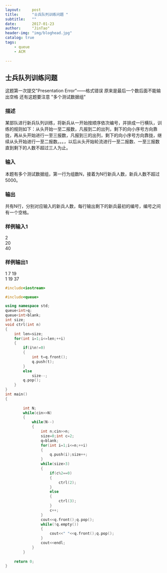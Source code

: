 ```yaml
---
layout:     post
title:      "士兵队列训练问题 "
subtitle:   ""
date:       2017-01-23
author:     "JinTao"
header-img: "img/bloghead.jpg"
catalog: true
tags:
    - queue
    - ACM
    
---
```


## 士兵队列训练问题 
这题第一次提交"Presentation Error"——格式错误
原来是最后一个数后面不能输出空格
还有这题要注意 "多个测试数据组"

### 描述
某部队进行新兵队列训练，将新兵从一开始按顺序依次编号，并排成一行横队，训练的规则如下：从头开始一至二报数，凡报到二的出列，剩下的向小序号方向靠拢，再从头开始进行一至三报数，凡报到三的出列，剩下的向小序号方向靠拢，继续从头开始进行一至二报数。。。，以后从头开始轮流进行一至二报数、一至三报数直到剩下的人数不超过三人为止。 

### 输入
本题有多个测试数据组，第一行为组数N，接着为N行新兵人数，新兵人数不超过5000。

### 输出
共有N行，分别对应输入的新兵人数，每行输出剩下的新兵最初的编号，编号之间有一个空格。
### 样例输入1 
2<br>
20<br>
40

### 样例输出1 
1 7 19<br>
1 19 37


``` cpp
#include<iostream>

#include<queue>

using namespace std;
queue<int>q;
queue<int>blank;
int size;
void ctrl(int n)
{
	int len=size;
	for(int i=1;i<=len;++i)
	{
		if(i%n!=0)
		{
			int t=q.front();
			q.push(t);
		}
		else
			size--;
		q.pop();
	}
}
int main()
{
	
		int N;
		while(cin>>N)
		{
			while(N--)
			{
				int n;cin>>n;
				size=0;int c=2;
				q=blank;
				for(int i=1;i<=n;++i)
				{
					q.push(i);size++;
				}
				while(size>3)
				{
					if(c%2==0)
					{
						ctrl(2);
					}
					else
					{
						ctrl(3);
					}
					c++;
				}
				cout<<q.front();q.pop();
				while(!q.empty())
				{
					cout<<" "<<q.front();q.pop();
				}
				cout<<endl;
			}
		}
	
	return 0;
}
```


